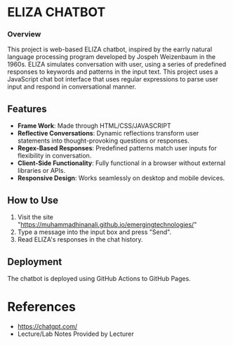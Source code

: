 # ELIZA CHATBOT

### Overview
This project is web-based ELIZA chatbot, inspired by the earrly natural language processing program developed by Jospeh Weizenbaum in the 1960s. ELIZA simulates conversation with user, using a series of predefined responses to keywords and patterns in the input text. This project uses a JavaScript chat bot interface that uses regular expressions to parse user input and respond in conversational manner. 

## Features
- **Frame Work**: Made through HTML/CSS/JAVASCRIPT
- **Reflective Conversations**: Dynamic reflections transform user statements into thought-provoking questions or responses.
- **Regex-Based Responses**: Predefined patterns match user inputs for flexibility in conversation.
- **Client-Side Functionality**: Fully functional in a browser without external libraries or APIs.
- **Responsive Design**: Works seamlessly on desktop and mobile devices.

## How to Use
1. Visit the site "https://muhammadhinanali.github.io/emergingtechnologies/"
2. Type a message into the input box and press "Send".
3. Read ELIZA's responses in the chat history.

## Deployment
The chatbot is deployed using GitHub Actions to GitHub Pages.

# References
- https://chatgpt.com/
- Lecture/Lab Notes Provided by Lecturer
